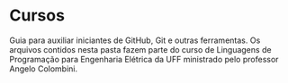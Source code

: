 # Cursos
Guia para auxiliar iniciantes de GitHub, Git e outras ferramentas. 
Os arquivos contidos nesta pasta fazem parte do curso de Linguagens de Programação para Engenharia Elétrica da UFF ministrado pelo professor Angelo Colombini.
